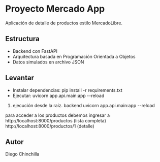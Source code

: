# Proyecto Mercado App

Aplicación de detalle de productos estilo MercadoLibre.

## Estructura
- Backend con FastAPI
- Arquitectura basada en Programación Orientada a Objetos
- Datos simulados en archivo JSON

## Levantar
- Instalar dependencias: pip install -r requirements.txt
- Ejecutar: uvicorn app.api.main:app --reload

1. ejecución desde la raíz. backend
uvicorn app.api.main:app --reload

para acceder a los productos debemos ingresar a 
http://localhost:8000/productos (lista completa)
http://localhost:8000/productos/1 (detalle)

## Autor
Diego Chinchilla